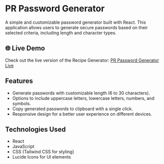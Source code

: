 # PR Password Generator

A simple and customizable password generator built with React. This application allows users to generate secure passwords based on their selected criteria, including length and character types.

## 🌐 Live Demo

Check out the live version of the Recipe Generator: [PR Password Generator Live](https://password-generator-red-eight.vercel.app/)

## Features

- Generate passwords with customizable length (6 to 30 characters).
- Options to include uppercase letters, lowercase letters, numbers, and symbols.
- Copy generated passwords to clipboard with a single click.
- Responsive design for a better user experience on different devices.

## Technologies Used

- React
- JavaScript
- CSS (Tailwind CSS for styling)
- Lucide Icons for UI elements



